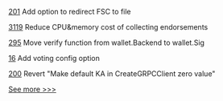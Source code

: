 
[201](https://github.com/hyperledger-labs/fabric-smart-client/pull/201) Add option to redirect FSC to file

[3119](https://github.com/hyperledger/fabric/pull/3119) Reduce CPU&memory cost of collecting endorsements

[295](https://github.com/hyperledger-labs/go-perun/pull/295) Move verify function from wallet.Backend to wallet.Sig

[16](https://github.com/hyperledger-labs/fabric-opssc/pull/16) Add voting config option

[200](https://github.com/hyperledger-labs/fabric-smart-client/pull/200) Revert "Make default KA in CreateGRPCClient zero value"


[See more >>>](https://start-here.hyperledger.org/pull-requests)
